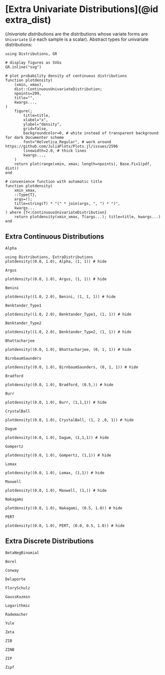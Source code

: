 # [Extra Univariate Distributions](@id extra_dist)

*Univariate distributions* are the distributions whose variate forms are `Univariate` (*i.e* each sample is a scalar). Abstract types for univariate distributions:

```@setup plotdensity
using Distributions, GR

# display figures as SVGs
GR.inline("svg")

# plot probability density of continuous distributions
function plotdensity(
    (xmin, xmax),
    dist::ContinuousUnivariateDistribution;
    npoints=299,
    title="",
    kwargs...,
)
    figure(;
        title=title,
        xlabel="x",
        ylabel="density",
        grid=false,
        backgroundcolor=0, # white instead of transparent background for dark Documenter scheme
        font="Helvetica_Regular", # work around https://github.com/JuliaPlots/Plots.jl/issues/2596
        linewidth=2.0, # thick lines
        kwargs...,
    )
    return plot(range(xmin, xmax; length=npoints), Base.Fix1(pdf, dist))
end

# convenience function with automatic title
function plotdensity(
    xmin_xmax,
    ::Type{T},
    args=();
    title=string(T) * "(" * join(args, ", ") * ")",
    kwargs...
) where {T<:ContinuousUnivariateDistribution}
    return plotdensity(xmin_xmax, T(args...); title=title, kwargs...)
end
```
## Extra Continuous Distributions
```@docs
Alpha
```
```@example plotdensity
using Distributions, ExtraDistributions
plotdensity((0.0, 1.0), Alpha, (1, 1)) # hide
```
```@docs
Argus
```
```@example plotdensity
plotdensity((0.0, 1.0), Argus, (1, 1)) # hide
```
```@docs
Benini
```
```@example plotdensity
plotdensity((1.0, 2.0), Benini, (1, 1, 1)) # hide
```
```@docs
Benktander_Type1
```
```@example plotdensity
plotdensity((1.0, 2.0), Benktander_Type1, (1, 1)) # hide
```
```@docs
Benktander_Type2
```
```@example plotdensity
plotdensity((1.0, 2.0), Benktander_Type2, (1, 1)) # hide
```
```@docs
Bhattacharjee
```
```@example plotdensity
plotdensity((0.0, 1.0), Bhattacharjee, (0, 1, 1)) # hide
```
```@docs
BirnbaumSaunders
```
```@example plotdensity
plotdensity((0.0, 1.0), BirnbaumSaunders, (0, 1, 1)) # hide
```
```@docs
Bradford
```
```@example plotdensity
plotdensity((0.0, 1.0), Bradford, (0.5,)) # hide
```
```@docs
Burr
```
```@example plotdensity
plotdensity((0.0, 1.0), Burr, (1,1,1)) # hide
```
```@docs
CrystalBall
```
```@example plotdensity
plotdensity((0.0, 1.0), CrystalBall, (1, 2 ,0, 1)) # hide
```
```@docs
Dagum
```
```@example plotdensity
plotdensity((0.0, 1.0), Dagum, (1,1,1)) # hide
```
```@docs
Gompertz
```
```@example plotdensity
plotdensity((0.0, 1.0), Gompertz, (1,1)) # hide
```
```@docs
Lomax
```
```@example plotdensity
plotdensity((0.0, 1.0), Lomax, (1,1)) # hide
```
```@docs
Maxwell
```
```@example plotdensity
plotdensity((0.0, 1.0), Maxwell, (1,)) # hide
```
```@docs
Nakagami
```
```@example plotdensity
plotdensity((0.0, 1.0), Nakagami, (0.5, 1.0)) # hide
```
```@docs
PERT
```
```@example plotdensity
plotdensity((0.0, 1.0), PERT, (0.0, 0.5, 1.0)) # hide
```

## Extra Discrete Distributions

```@docs
BetaNegBinomial
```
```@docs
Borel
```
```@docs
Conway
```
```@docs
Delaporte
```
```@docs
FlorySchulz
```
```@docs
GaussKuzmin
```
```@docs
Logarithmic
```
```@docs
Rademacher
```
```@docs
Yule
```
```@docs
Zeta
```
```@docs
ZIB
```
```@docs
ZINB
```
```@docs
ZIP
```
```@docs
Zipf
```